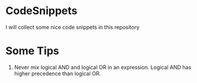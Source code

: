 CodeSnippets
============

I will collect some nice code snippets in this repository

Some Tips
=========
1) Never mix logical AND and logical OR in an expression. Logical AND has higher precedence than logical OR.

